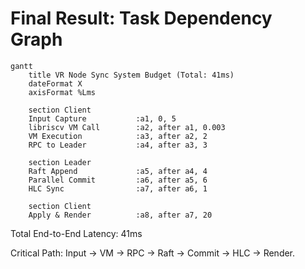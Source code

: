 # Final Result: Task Dependency Graph

```mermaid
gantt
    title VR Node Sync System Budget (Total: 41ms)
    dateFormat X
    axisFormat %Lms

    section Client
    Input Capture           :a1, 0, 5
    libriscv VM Call        :a2, after a1, 0.003
    VM Execution            :a3, after a2, 2
    RPC to Leader           :a4, after a3, 3

    section Leader
    Raft Append             :a5, after a4, 4
    Parallel Commit         :a6, after a5, 6
    HLC Sync                :a7, after a6, 1

    section Client
    Apply & Render          :a8, after a7, 20
```

Total End-to-End Latency: 41ms

Critical Path: Input → VM → RPC → Raft → Commit → HLC → Render.

